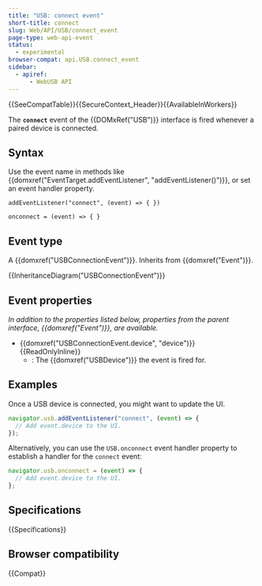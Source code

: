```yaml
---
title: "USB: connect event"
short-title: connect
slug: Web/API/USB/connect_event
page-type: web-api-event
status:
  - experimental
browser-compat: api.USB.connect_event
sidebar:
  - apiref:
      - WebUSB API
---
```


{{SeeCompatTable}}{{SecureContext_Header}}{{AvailableInWorkers}}

The **`connect`** event of the {{DOMxRef("USB")}} interface is fired whenever a paired device is connected.

## Syntax

Use the event name in methods like {{domxref("EventTarget.addEventListener", "addEventListener()")}}, or set an event handler property.

```js-nolint
addEventListener("connect", (event) => { })

onconnect = (event) => { }
```

## Event type

A {{domxref("USBConnectionEvent")}}. Inherits from {{domxref("Event")}}.

{{InheritanceDiagram("USBConnectionEvent")}}

## Event properties

_In addition to the properties listed below, properties from the parent interface, {{domxref("Event")}}, are available._

- {{domxref("USBConnectionEvent.device", "device")}} {{ReadOnlyInline}}
  - : The {{domxref("USBDevice")}} the event is fired for.

## Examples

Once a USB device is connected, you might want to update the UI.

```js
navigator.usb.addEventListener("connect", (event) => {
  // Add event.device to the UI.
});
```

Alternatively, you can use the `USB.onconnect` event handler property to establish a handler for the `connect` event:

```js
navigator.usb.onconnect = (event) => {
  // Add event.device to the UI.
};
```

## Specifications

{{Specifications}}

## Browser compatibility

{{Compat}}
